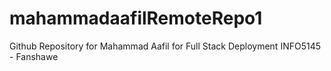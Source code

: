 # mahammadaafilRemoteRepo1
Github Repository for Mahammad Aafil for Full Stack Deployment
INFO5145 - Fanshawe 
